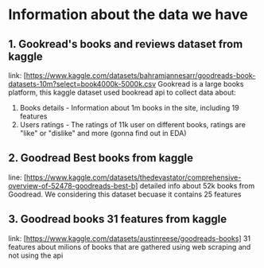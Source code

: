 # Information about the data we have
## 1. Gookread's books and reviews dataset from kaggle
link: [https://www.kaggle.com/datasets/bahramjannesarr/goodreads-book-datasets-10m?select=book4000k-5000k.csv
   Gookread is a large books platform, this kaggle dataset used bookread api to collect data about:
   1. Books details - Information about 1m books in the site, including 19 features
   2. Users ratings - The ratings of 11k user on different books, ratings are "like" or "dislike" and more (gonna find out in EDA)

## 2. Goodread Best books from kaggle
line: [https://www.kaggle.com/datasets/thedevastator/comprehensive-overview-of-52478-goodreads-best-b]
detailed info about 52k books from Goodread. We considering this dataset becuase it contains 25 features

## 3. Goodread books 31 features from kaggle
link: [https://www.kaggle.com/datasets/austinreese/goodreads-books]
31 features about milions of books that are gathered using web scraping and not using the api


